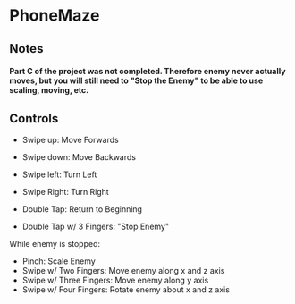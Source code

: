 # PhoneMaze

## Notes
#### Part C of the project was not completed. Therefore enemy never actually moves, but you will still need to "Stop the Enemy" to be able to use scaling, moving, etc.

## Controls

- Swipe up: Move Forwards
- Swipe down: Move Backwards
- Swipe left: Turn Left
- Swipe Right: Turn Right

- Double Tap: Return to Beginning
- Double Tap w/ 3 Fingers: "Stop Enemy"


While enemy is stopped:
- Pinch: Scale Enemy
- Swipe w/ Two Fingers: Move enemy along x and z axis
- Swipe w/ Three Fingers: Move enemy along y axis
- Swipe w/ Four Fingers: Rotate enemy about x and z axis
